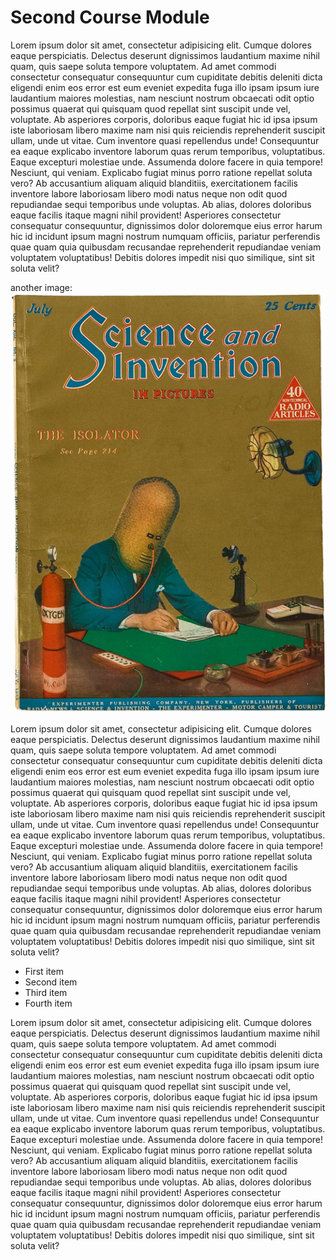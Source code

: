 # Second Course Module

Lorem ipsum dolor sit amet, consectetur adipisicing elit. Cumque dolores eaque perspiciatis. Delectus deserunt dignissimos laudantium maxime nihil quam, quis saepe soluta tempore voluptatem. Ad amet commodi consectetur consequatur consequuntur cum cupiditate debitis deleniti dicta eligendi enim eos error est eum eveniet expedita fuga illo ipsam ipsum iure laudantium maiores molestias, nam nesciunt nostrum obcaecati odit optio possimus quaerat qui quisquam quod repellat sint suscipit unde vel, voluptate. Ab asperiores corporis, doloribus eaque fugiat hic id ipsa ipsum iste laboriosam libero maxime nam nisi quis reiciendis reprehenderit suscipit ullam, unde ut vitae. Cum inventore quasi repellendus unde! Consequuntur ea eaque explicabo inventore laborum quas rerum temporibus, voluptatibus. Eaque excepturi molestiae unde. Assumenda dolore facere in quia tempore! Nesciunt, qui veniam. Explicabo fugiat minus porro ratione repellat soluta vero? Ab accusantium aliquam aliquid blanditiis, exercitationem facilis inventore labore laboriosam libero modi natus neque non odit quod repudiandae sequi temporibus unde voluptas. Ab alias, dolores doloribus eaque facilis itaque magni nihil provident! Asperiores consectetur consequatur consequuntur, dignissimos dolor doloremque eius error harum hic id incidunt ipsum magni nostrum numquam officiis, pariatur perferendis quae quam quia quibusdam recusandae reprehenderit repudiandae veniam voluptatem voluptatibus! Debitis dolores impedit nisi quo similique, sint sit soluta velit?

another image:
![missing image texkt](https://raw.githubusercontent.com/safinazbg/coursePageData/master/courses/assets/head.jpg)

Lorem ipsum dolor sit amet, consectetur adipisicing elit. Cumque dolores eaque perspiciatis. Delectus deserunt dignissimos laudantium maxime nihil quam, quis saepe soluta tempore voluptatem. Ad amet commodi consectetur consequatur consequuntur cum cupiditate debitis deleniti dicta eligendi enim eos error est eum eveniet expedita fuga illo ipsam ipsum iure laudantium maiores molestias, nam nesciunt nostrum obcaecati odit optio possimus quaerat qui quisquam quod repellat sint suscipit unde vel, voluptate. Ab asperiores corporis, doloribus eaque fugiat hic id ipsa ipsum iste laboriosam libero maxime nam nisi quis reiciendis reprehenderit suscipit ullam, unde ut vitae. Cum inventore quasi repellendus unde! Consequuntur ea eaque explicabo inventore laborum quas rerum temporibus, voluptatibus. Eaque excepturi molestiae unde. Assumenda dolore facere in quia tempore! Nesciunt, qui veniam. Explicabo fugiat minus porro ratione repellat soluta vero? Ab accusantium aliquam aliquid blanditiis, exercitationem facilis inventore labore laboriosam libero modi natus neque non odit quod repudiandae sequi temporibus unde voluptas. Ab alias, dolores doloribus eaque facilis itaque magni nihil provident! Asperiores consectetur consequatur consequuntur, dignissimos dolor doloremque eius error harum hic id incidunt ipsum magni nostrum numquam officiis, pariatur perferendis quae quam quia quibusdam recusandae reprehenderit repudiandae veniam voluptatem voluptatibus! Debitis dolores impedit nisi quo similique, sint sit soluta velit?

- First item
- Second item
- Third item
- Fourth item

Lorem ipsum dolor sit amet, consectetur adipisicing elit. Cumque dolores eaque perspiciatis. Delectus deserunt dignissimos laudantium maxime nihil quam, quis saepe soluta tempore voluptatem. Ad amet commodi consectetur consequatur consequuntur cum cupiditate debitis deleniti dicta eligendi enim eos error est eum eveniet expedita fuga illo ipsam ipsum iure laudantium maiores molestias, nam nesciunt nostrum obcaecati odit optio possimus quaerat qui quisquam quod repellat sint suscipit unde vel, voluptate. Ab asperiores corporis, doloribus eaque fugiat hic id ipsa ipsum iste laboriosam libero maxime nam nisi quis reiciendis reprehenderit suscipit ullam, unde ut vitae. Cum inventore quasi repellendus unde! Consequuntur ea eaque explicabo inventore laborum quas rerum temporibus, voluptatibus. Eaque excepturi molestiae unde. Assumenda dolore facere in quia tempore! Nesciunt, qui veniam. Explicabo fugiat minus porro ratione repellat soluta vero? Ab accusantium aliquam aliquid blanditiis, exercitationem facilis inventore labore laboriosam libero modi natus neque non odit quod repudiandae sequi temporibus unde voluptas. Ab alias, dolores doloribus eaque facilis itaque magni nihil provident! Asperiores consectetur consequatur consequuntur, dignissimos dolor doloremque eius error harum hic id incidunt ipsum magni nostrum numquam officiis, pariatur perferendis quae quam quia quibusdam recusandae reprehenderit repudiandae veniam voluptatem voluptatibus! Debitis dolores impedit nisi quo similique, sint sit soluta velit?
